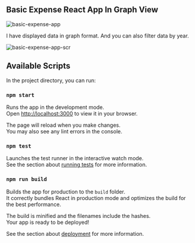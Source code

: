 ## Basic Expense React App In Graph View

![basic-expense-app](https://user-images.githubusercontent.com/91654227/187872140-a918b716-e176-42f6-9e6d-d60ff4d8b147.png)

I have displayed data in graph format. And you can also filter data by year.

![basic-expense-app-scr](https://user-images.githubusercontent.com/91654227/187872212-f2ee2c94-e76c-4042-9c95-0cc39a40253a.png)

## Available Scripts

In the project directory, you can run:

### `npm start`

Runs the app in the development mode.\
Open [http://localhost:3000](http://localhost:3000) to view it in your browser.

The page will reload when you make changes.\
You may also see any lint errors in the console.

### `npm test`

Launches the test runner in the interactive watch mode.\
See the section about [running tests](https://facebook.github.io/create-react-app/docs/running-tests) for more information.

### `npm run build`

Builds the app for production to the `build` folder.\
It correctly bundles React in production mode and optimizes the build for the best performance.

The build is minified and the filenames include the hashes.\
Your app is ready to be deployed!

See the section about [deployment](https://facebook.github.io/create-react-app/docs/deployment) for more information.
